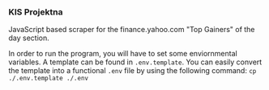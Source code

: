 ### KIS Projektna
JavaScript based scraper for the finance.yahoo.com "Top Gainers" of the day section.

In order to run the program, you will have to set some enviornmental variables. A template can be found in `.env.template`.
You can easily convert the template into a functional `.env` file by using the following command:
`cp ./.env.template ./.env`